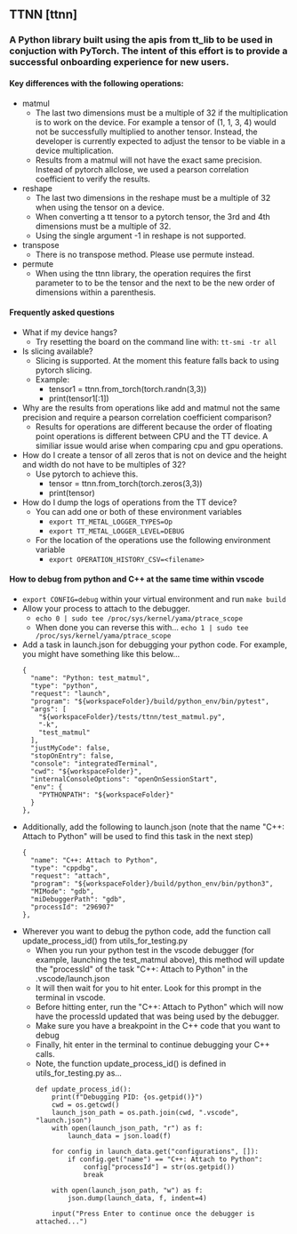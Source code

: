 ## TTNN [ttnn]

### A Python library built using the apis from tt_lib to be used in conjuction with PyTorch.  The intent of this effort is to provide a successful onboarding experience for new users.

#### Key differences with the following operations:
* matmul
    * The last two dimensions must be a multiple of 32 if the multiplication is to work on the device.  For example a tensor of (1, 1, 3, 4) would not be successfully multiplied to another tensor.  Instead, the developer is currently expected to adjust the tensor to be viable in a device multiplication.
    * Results from a matmul will not have the exact same precision. Instead of pytorch allclose, we used a pearson correlation coefficient to verify the results.
* reshape
    * The last two dimensions in the reshape must be a multiple of 32 when using the tensor on a device.
    * When converting a tt tensor to a pytorch tensor, the 3rd and 4th dimensions must be a multiple of 32.
    * Using the single argument -1 in reshape is not supported.
* transpose
    * There is no transpose method.  Please use permute instead.
* permute
    * When using the ttnn library, the operation requires the first parameter to to be the tensor and the next to be the new order of dimensions within a parenthesis.

#### Frequently asked questions
* What if my device hangs?
    * Try resetting the board on the command line with: `tt-smi -tr all`
* Is slicing available?
    * Slicing is supported.  At the moment this feature falls back to using pytorch slicing.
    * Example:
        * tensor1 = ttnn.from_torch(torch.randn(3,3))
        * print(tensor1[:1])
* Why are the results from operations like add and matmul not the same precision and require a pearson correlation coefficient comparison?
    * Results for operations are different because the order of floating point operations is different between CPU and the TT device.  A similiar issue would arise when comparing cpu and gpu operations.
* How do I create a tensor of all zeros that is not on device and the height and width do not have to be multiples of 32?
    * Use pytorch to achieve this.
        * tensor = ttnn.from_torch(torch.zeros(3,3))
        * print(tensor)
* How do I dump the logs of operations from the TT device?
    * You can add one or both of these environment variables
        *   `export TT_METAL_LOGGER_TYPES=Op`
        *   `export TT_METAL_LOGGER_LEVEL=DEBUG`
    * For the location of the operations use the following environment variable
        * `export OPERATION_HISTORY_CSV=<filename>`

#### How to debug from python and C++ at the same time within vscode
* `export CONFIG=debug` within your virtual environment and run `make build`
* Allow your process to attach to the debugger.
    * `echo 0 | sudo tee /proc/sys/kernel/yama/ptrace_scope`
    * When done you can reverse this with... `echo 1 | sudo tee /proc/sys/kernel/yama/ptrace_scope`
* Add a task in launch.json for debugging your python code.  For example, you might have something like this below...
    ```
    {
      "name": "Python: test_matmul",
      "type": "python",
      "request": "launch",
      "program": "${workspaceFolder}/build/python_env/bin/pytest",
      "args": [
        "${workspaceFolder}/tests/ttnn/test_matmul.py",
        "-k",
        "test_matmul"
      ],
      "justMyCode": false,
      "stopOnEntry": false,
      "console": "integratedTerminal",
      "cwd": "${workspaceFolder}",
      "internalConsoleOptions": "openOnSessionStart",
      "env": {
        "PYTHONPATH": "${workspaceFolder}"
      }
    },
    ```
* Additionally, add the following to launch.json (note that the name "C++: Attach to Python" will be used to find this task in the next step)
    ```
    {
      "name": "C++: Attach to Python",
      "type": "cppdbg",
      "request": "attach",
      "program": "${workspaceFolder}/build/python_env/bin/python3",
      "MIMode": "gdb",
      "miDebuggerPath": "gdb",
      "processId": "296907"
    },
    ```
* Wherever you want to debug the python code, add the function call update_process_id() from utils_for_testing.py
    * When you run your python test in the vscode debugger (for example, launching the test_matmul above), this method will update the "processId" of the task "C++: Attach to Python" in the .vscode/launch.json
    * It will then wait for you to hit enter.  Look for this prompt in the terminal in vscode.
    * Before hitting enter, run the "C++: Attach to Python" which will now have the processId updated that was being used by the debugger.
    * Make sure you have a breakpoint in the C++ code that you want to debug
    * Finally, hit enter in the terminal to continue debugging your C++ calls.
    * Note, the function update_process_id() is defined in utils_for_testing.py as...
        ```
        def update_process_id():
            print(f"Debugging PID: {os.getpid()}")
            cwd = os.getcwd()
            launch_json_path = os.path.join(cwd, ".vscode", "launch.json")
            with open(launch_json_path, "r") as f:
                launch_data = json.load(f)

            for config in launch_data.get("configurations", []):
                if config.get("name") == "C++: Attach to Python":
                    config["processId"] = str(os.getpid())
                    break

            with open(launch_json_path, "w") as f:
                json.dump(launch_data, f, indent=4)

            input("Press Enter to continue once the debugger is attached...")

        ```
